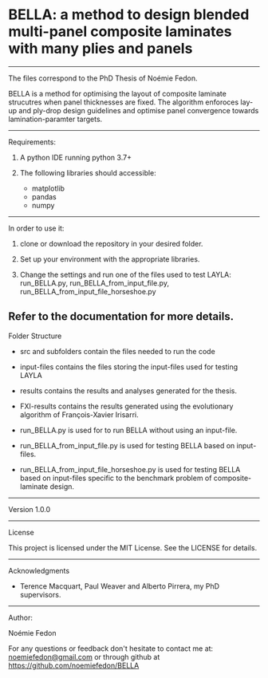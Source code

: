 # BELLA: a method to design blended multi-panel composite laminates with many plies and panels

--------------------------------------------------------------------------

The files correspond to the PhD Thesis of Noémie Fedon.

BELLA is a method for optimising the layout of composite laminate strucutres when panel 
thicknesses are fixed. The algorithm enforoces lay-up and ply-drop design guidelines and 
optimise panel convergence towards lamination-paramter targets.

--------------------------------------------------------------------------
Requirements:

1. A python IDE running python 3.7+

2. The following libraries should accessible:

	- matplotlib
	- pandas
	- numpy

---------------------------------------------------------------------------
In order to use it:

1. clone or download the repository in your desired folder.

2. Set up your environment with the appropriate libraries.

3. Change the settings and run one of the files used to test LAYLA: 
run_BELLA.py, run_BELLA_from_input_file.py, run_BELLA_from_input_file_horseshoe.py 

Refer to the documentation for more details.
--------------------------------------------------------------------------
Folder Structure

- src and subfolders contain the files needed to run the code

- input-files contains the files storing the input-files used for testing LAYLA

- results contains the results and analyses generated for the thesis.

- FXI-results contains the results generated using the evolutionary algorithm of 
François-Xavier Irisarri.

- run_BELLA.py is used for to run BELLA without using an input-file.

- run_BELLA_from_input_file.py is used for testing BELLA based on input-files.

- run_BELLA_from_input_file_horseshoe.py is used for testing BELLA based on input-files 
specific to the benchmark problem of composite-laminate design.

--------------------------------------------------------------------------
Version 1.0.0

--------------------------------------------------------------------------
License

This project is licensed under the MIT License. See the LICENSE for details.

--------------------------------------------------------------------------
Acknowledgments

- Terence Macquart, Paul Weaver and Alberto Pirrera, my PhD supervisors.

--------------------------------------------------------------------------
Author:

Noémie Fedon

For any questions or feedback don't hesitate to contact me at: noemiefedon@gmail.com
or through github at https://github.com/noemiefedon/BELLA
